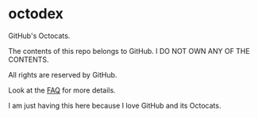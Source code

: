 octodex
=======

GitHub's Octocats.

The contents of this repo belongs to GitHub. I DO NOT OWN ANY OF THE CONTENTS.

All rights are reserved by GitHub.

Look at the [FAQ](http://octodex.github.com/faq.html) for more details.

I am just having this here because I love GitHub and its Octocats.
